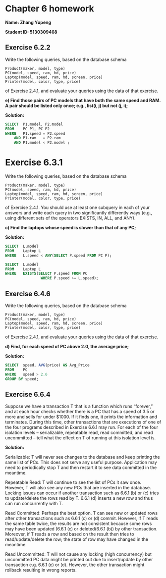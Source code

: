 # Chapter 6 homework

**Name: Zhang Yupeng**

**Student ID: 5130309468** ## Exercise 6.2.2Write the following queries, based on the database schema
	Product(maker, model, type)	PC(model, speed, ram, hd, price)	Laptop(model, speed, ram, hd, screen, price)	Printer(model, color, type, price)
	of Exercise 2.4.1, and evaluate your queries using the data of that exercise.
**e)	Find those pairs of PC models that have both the same speed and RAM. A pair should be listed only once; e.g., list(i, j) but not (j, i);**

**Solution:**

```sql
SELECT  P1.model, P2.modelFROM    PC P1, PC P2WHERE   P1.speed = P2.speed    AND P1.ram   = P2.ram    AND P1.model < P2.model ;
```# Exercise 6.3.1
Write the following queries, based on the database schema
	Product(maker, model, type)	PC(model, speed, ram, hd, price)	Laptop(model, speed, ram, hd, screen, price)	Printer(model, color, type, price)
	of Exercise 2.4.1. You should use at least one subquery in each of your answers and write each query in two significantly differently ways (e.g., using different sets of the operators EXISTS, IN, ALL, and ANY).
**c)	Find the laptops whose speed is slower than that of any PC;**

**Solution:**

```sql
SELECT  L.modelFROM    Laptop LWHERE   L.speed < ANY(SELECT P.speed FROM PC P);
SELECT  L.modelFROM    Laptop LWHERE   EXISTS(SELECT P.speed FROM PC 
				WHERE P.speed >= L.speed);
```## Exercise 6.4.6
Write the following queries, based on the database schema
	Product(maker, model, type)	PC(model, speed, ram, hd, price)	Laptop(model, speed, ram, hd, screen, price)	Printer(model, color, type, price)
	of Exercise 2.4.1, and evaluate your queries using the data of that exercise.
**d)	Find, for each speed of PC above 2.0, the average price;**

**Solution:**

```sql
SELECT  speed, AVG(price) AS Avg_PriceFROM    PCWHERE   speed > 2.0GROUP BY speed;
```## Exercise 6.6.4
Suppose we have a transaction T that is a function which runs “forever,” and at each hour checks whether there is a PC that has a speed of 3.5 or more and sells for under $1000. If it finds one, it prints the information and terminates. During this time, other transactions that are executions of one of the four programs described in Exercise 6.6.1 may run. For each of the four isolation levels – serializable, repeatable read, read committed, and read uncommitted – tell what the effect on T of running at this isolation level is.**Solution:**

Serializable: T will never see changes to the database and keep printing the same list of PCs. This does not serve any useful purpose. Application may need to periodically stop T and then restart it to see data committed in the meantime.Repeatable Read: T will continue to see the list of PCs it saw once. However, T will also see any new PCs that are inserted in the database. Locking issues can occur if another transaction such as 6.6.1 (b) or (c) tries to update/delete the rows read by T. 6.6.1 (d) inserts a new row and thus can run concurrently with T.Read Committed: Perhaps the best option. T can see new or updated rows after other transactions such as 6.6.1 (c) or (d) commit. However, if T reads the same table twice, the results are not consistent because some rows may have been updated (6.6.1 (c) or deleted(6.6.1 (b)) by other transaction. Moreover, if T reads a row and based on the result then tries to read/update/delete the row; the state of row may have changed in the meantime. Read Uncommitted: T will not cause any locking (high concurrency) but uncommitted PC data might be printed out due to insert/update by other transaction e.g. 6.6.1 (c) or (d). However, the other transaction might rollback resulting in wrong reports.